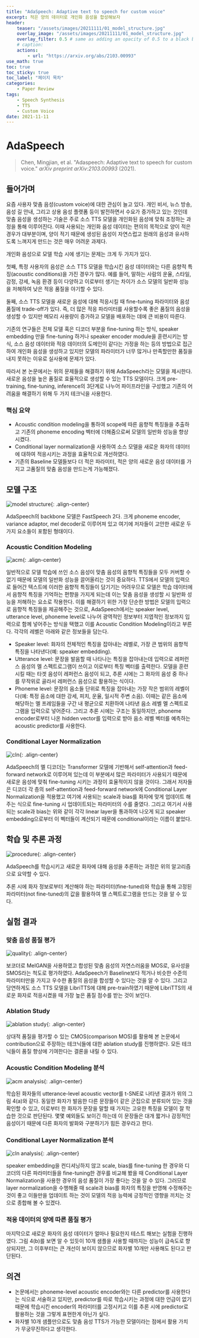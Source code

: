```yaml
---
title: "AdaSpeech: Adaptive text to speech for custom voice"
excerpt: 적은 양의 데이터로 개인화 음성을 합성해보자
header:
    teaser: "/assets/images/20211111/01_model_structure.jpg"
    overlay_image: "/assets/images/20211111/01_model_structure.jpg"
    overlay_filter: 0.5 # same as adding an opacity of 0.5 to a black background
    # caption: 
    actions:
        - url: "https://arxiv.org/abs/2103.00993"
use_math: true
toc: true
toc_sticky: true
toc_label: "페이지 목차"
categories: 
    - Paper Review
tags: 
    - Speech Synthesis
    - TTS
    - Custom Voice
date: 2021-11-11
---
```


# AdaSpeech

> Chen, Mingjian, et al. "Adaspeech: Adaptive text to speech for custom voice." *arXiv preprint arXiv:2103.00993* (2021).

## 들어가며

요즘 사용자 맞춤 음성(custom voice)에 대한 관심이 늘고 있다. 개인 비서, 뉴스 방송, 음성 길 안내, 그리고 상용 음성 플랫폼 등이 발전하면서 수요가 증가하고 있는 것인데 맞춤 음성을 생성하는 기술은 주로 소스 TTS 모델을 개인화된 음성에 맞춰 조정하는 과정을 통해 이루어진다. 이때 사용되는 개인화 음성 데이터는 편의의 목적으로 양이 적은 경우가 대부분이며, 양이 적기 때문에 생성된 음성이 자연스럽고 원래의 음성과 유사하도록 느껴지게 만드는 것은 매우 어려운 과제다. 

개인화 음성으로 모델 학습 시에 생기는 문제는 크게 두 가지가 있다.

첫째, 특정 사용자의 음성은 소스 TTS 모델을 학습시킨 음성 데이터와는 다른 음향적 특징(acoustic conditions)을 가진 경우가 많다. 예를 들어, 말하는 사람의 운율, 스타일, 감정, 강세, 녹음 환경 등이 다양하고 이로부터 생기는 차이가 소스 모델의 일반화 성능을 저해하여 낮은 적응 품질을 야기할 수 있다.

둘째, 소스 TTS 모델을 새로운 음성에 대해 적응시킬 때 fine-tuning 파라미터와 음성 품질에 trade-off가 있다. 즉, 더 많은 적응 파라미터를 사용할수록 좋은 품질의 음성을 생성할 수 있지만 메모리 사용량이 증가하고 모델을 배포하는 데에 큰 비용이 따른다.

기존의 연구들은 전체 모델 혹은 디코더 부분을 fine-tuning 하는 방식, speaker embedding 만을 fine-tuning 하거나 speaker encoder module을 훈련시키는 방식, 소스 음성 데이터와 적응 데이터의 도메인이 같다는 가정을 하는 등의 방법으로 접근하여 개인화 음성을 생성하고 있지만 모델의 파라미터가 너무 많거나 만족할만한 품질을 내지 못하는 이유로 실사용에 문제가 있다.

따라서 본 논문에서는 위의 문제들을 해결하기 위해 AdaSpeech라는 모델을 제시한다. 새로운 음성을 높은 품질로 효율적으로 생성할 수 있는 TTS 모델이다. 크게 pre-training, fine-tuning, inference의 3단계로 나누어 파이프라인을 구성했고 기존의 어려움을 해결하기 위해 두 가지 테크닉을 사용한다.

### 핵심 요약

- Acoustic condition modeling을 통하여 scope에 따른 음향적 특징들을 추출하고 기존의 phoneme encoding 벡터에 더해줌으로써 모델의 일반화 성능을 향상시켰다.
- Conditional layer normalization을 사용하여 소스 모델을 새로운 화자의 데이터에 대하여 적응시키는 과정을 효율적으로 개선하였다.
- 기존의 Baseline 모델들보다 더 적은 파라미터, 적은 양의 새로운 음성 데이터를 가지고 고품질의 맞춤 음성을 만드는게 가능해졌다.

## 모델 구조

![model structure](/assets/images/20211111/01_model_structure.jpg){: .align-center}  

AdaSpeech의 backbone 모델은 FastSpeech 2다. 크게 phoneme encoder, variance adaptor, mel decoder로 이루어져 있고 여기에 저자들이 고안한 새로운 두 가지 요소들이 포함된 형태이다.  

### Acoustic Condition Modeling

![acm](/assets/images/20211111/02_acm.jpg){: .align-center}  

일반적으로 모델 학습에 쓰인 소스 음성이 맞춤 음성의 음향적 특징들을 모두 커버할 수 없기 때문에 모델의 일반화 성능을 끌어올리는 것이 중요하다. TTS에서 모델의 입력으로 들어간 텍스트에 이러한 음향적 특징들이 담기기는 어려우므로 모델은 학습 데이터에서 음향적 특징을 기억하는 편향을 가지게 되는데 이는 맞춤 음성을 생성할 시 일반화 성능을 저해하는 요소로 작용한다. 이를 해결하기 위한 가장 단순한 방법은 모델의 입력으로 음향적 특징들을 제공해주는 것으로, AdaSpeech에서는 speaker level, utterance level,  phoneme level로 나누어 광역적인 정보부터 지엽적인 정보까지 입력으로 함께 넣어주는 방식을 택했고 이를 Acoustic Condition Modeling이라고 부른다. 각각의 레벨은 아래와 같은 정보들을 담는다.

- Speaker level: 화자의 전체적인 특징을 잡아내는 레벨로, 가장 큰 범위의 음향적 특징을 나타낸다(예: speaker embedding).
- Utterance level: 문장을 발음할 때 나타나는 특징을 잡아내는데 입력으로 레퍼런스 음성의 멜 스펙트로그램이 쓰이고 이로부터 특징 벡터를 출력한다. 모델을 훈련시킬 때는 타겟 음성이 레퍼런스 음성이 되고, 추론 시에는 그 화자의 음성 중 하나를 무작위로 골라서 레퍼런스 음성으로 활용하는 식이다.
- Phoneme level: 문장의 음소들 단위로 특징을 잡아내는 가장 작은 범위의 레벨이다(예: 특정 음소에 대한 강세, 피치, 운율, 일시적 주변 소음). 이때는 같은 음소에 해당하는 멜 프레임들을 구간 내 평균으로 치환하여 나타낸 음소 레벨 멜 스펙트로그램을 입력으로 넣어준다. 그리고 추론 시에는 구조는 동일하지만, phoneme encoder로부터 나온 hidden vector를 입력으로 받아 음소 레벨 벡터를  예측하는 acoustic predictor를 사용한다.

### Conditional Layer Normalization

![cln](/assets/images/20211111/03_cln.jpg){: .align-center}  

AdaSpeech의 멜 디코더는 Transformer 모델에 기반해서 self-attention과 feed-forward network로 이루어져 있는데 이 부분에서 많은 파라미터가 사용되기 때문에 새로운 음성에 맞춰 fine-tuning 시키는 과정이 효율적이지 않을 것이다. 그래서 저자들은 디코더 각 층의 self-attention과 feed-forward network에 Conditional Layer Normalization을 적용했고 여기에 사용되는 scale과 bias를 화자에 맞게 업데이트 해주는 식으로 fine-tuning 시 업데이트되는 파라미터의 수를 줄였다. 그리고 여기서 사용되는 scale과 bias는 위와 같이 각각 linear layer을 통과하여 나오게 되고 speaker embedding으로부터 이 벡터들이 계산되기 때문에 conditional이라는 이름이 붙었다.

## 학습 및 추론 과정

![procedure](/assets/images/20211111/04_procedure.jpg){: .align-center}  

AdaSpeech를 학습시키고 새로운 화자에 대해 음성을 추론하는 과정은 위의 알고리즘으로 요약할 수 있다.

추론 시에 화자 정보로부터 계산해야 하는 파라미터(fine-tuned)와 학습을 통해 고정된 파라미터(not fine-tuned)의 값을 활용하여 멜 스펙트로그램을 만드는 것을 알 수 있다.

## 실험 결과

### 맞춤 음성 품질 평가

![quality](/assets/images/20211111/05_quality.jpg){: .align-center}  

보코더로 MelGAN을 사용하였고 합성된 맞춤 음성의 자연스러움을 MOS로, 유사성을 SMOS라는 척도로 평가하였다. AdaSpeech가 Baseline보다 적거나 비슷한 수준의 파라미터만을 가지고 우수한 품질의 음성을 합성할 수 있다는 것을 알 수 있다. 그리고 당연하게도 소스 TTS 모델을 LibriTTS에 대해 pre-train하였기 때문에 LibriTTS의 새로운 화자로 적응시켰을 때 가장 높은 품질 점수를 받는 것이 보인다.

### Ablation Study

![ablation study](/assets/images/20211111/06_ablation_study.jpg){: .align-center}  

상대적 품질을 평가할 수 있는 CMOS(comparison MOS)를 활용해 본 논문에서 contribution으로 주장하는 테크닉들에 대한 ablation study를 진행하였다. 모든 테크닉들이 품질 향상에 기여한다는 결론을 내릴 수 있다.

### Acoustic Condition Modeling 분석

![acm analysis](/assets/images/20211111/07_acm_analysis.jpg){: .align-center}  

학습된 화자들의 utterance-level acoustic vector를 t-SNE로 나타낸 결과가 위의 그림 4(a)와 같다. 동일한 화자가 발음한 다른 문장들이 같은 군집으로 분류되어 있는 것을 확인할 수 있고, 이로부터 한 화자가 문장을 말할 때 가지는 고유한 특징을 모델이 잘 학습한 것으로 판단된다. 몇몇 예외들도 보이긴 하는데 이 문장들은 대개 짧거나 감정적인 음성이기 때문에 다른 화자의 발화와 구분하기가 힘든 경우라고 한다.

### Conditional Layer Normalization 분석

![cln analysis](/assets/images/20211111/08_cln_analysis.jpg){: .align-center}  

speaker embedding을 컨디셔닝하지 않고 scale, bias를 fine-tuning 한 경우와 디코더의 다른 파라미터들을 fine-tuning한 경우를 비교해 봤을 때 Conditional Layer Normalization을 사용한 경우의 음성 품질이 가장 좋다는 것을 알 수 있다. 그러므로 layer normalization을 수행해줄 때 scale과 bias를 화자의 특징을 반영해 수정해주는 것이 좋고 이들만을 업데이트 하는 것이 모델의 적응 능력에 긍정적인 영향을 끼치는 것으로 종합해 볼 수 있겠다.

### 적응 데이터의 양에 따른 품질 평가

마지막으로 새로운 화자의 음성 데이터가 얼마나 필요한지 테스트 해보는 실험을 진행하였다. 그림 4(b)를 보면 알 수 있듯이 10개 샘플을 사용할 때까지는 성능이 급속도로 향상되지만, 그 이후부터는 큰 개선이 보이지 않으므로 화자별 10개만 사용해도 된다고 판단된다.

## 의견

- 논문에서는 phoneme-level acoustic encoder와는 다른 predictor를 사용한다는 식으로 서술하고 있지만, predictor를 따로 학습시키는 과정에 대한 언급이 없기 때문에 학습시킨 encoder의 파라미터를 고정시키고 이를 추론 시에 predictor로 활용하는 것을 그렇게 표현한게 아닌가 싶다.
- 화자별 10개 샘플만으로도 맞춤 음성 TTS가 가능한 모델이라는 점에서 활용 가치가 무궁무진하다고 생각한다.
